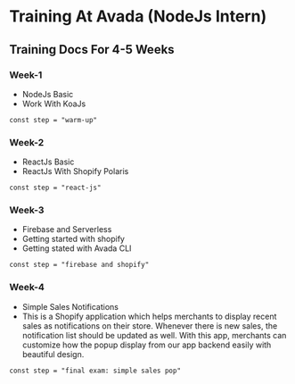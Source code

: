 # Training At Avada (NodeJs Intern)

## Training Docs For 4-5 Weeks

### Week-1

- NodeJs Basic
- Work With KoaJs
```
const step = "warm-up"
```

### Week-2

- ReactJs Basic
- ReactJs With Shopify Polaris
```
const step = "react-js"
```

### Week-3

- Firebase and Serverless
- Getting started with shopify
- Getting stated with Avada CLI
```
const step = "firebase and shopify"
```

### Week-4

- Simple Sales Notifications
- This is a Shopify application which helps merchants to display recent sales as notifications on their store. Whenever there is new sales, the notification list should be updated as well. With this app, merchants can customize how the popup display from our app backend easily with beautiful design.
```
const step = "final exam: simple sales pop"
```